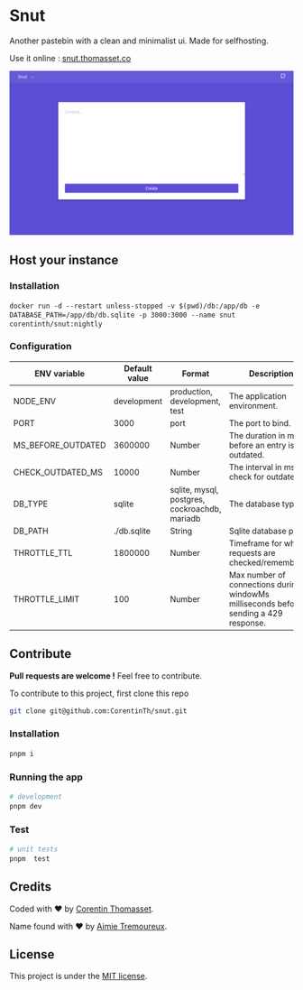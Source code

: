 # Snut

Another pastebin with a clean and minimalist ui. Made for selfhosting.

Use it online : [snut.thomasset.co](https://snut.thomasset.co/)

![screenshot](./.github/screenshot.png)

## Host your instance

### Installation

```shell
docker run -d --restart unless-stopped -v $(pwd)/db:/app/db -e DATABASE_PATH=/app/db/db.sqlite -p 3000:3000 --name snut corentinth/snut:nightly
```

### Configuration

| ENV variable       | Default value | Format                                        | Description                                                                           |
| ------------------ | ------------- | --------------------------------------------- | ------------------------------------------------------------------------------------- |
| NODE_ENV           | development   | production, development, test                 | The application environment.                                                          |
| PORT               | 3000          | port                                          | The port to bind.                                                                     |
| MS_BEFORE_OUTDATED | 3600000       | Number                                        | The duration in ms before an entry is outdated.                                       |
| CHECK_OUTDATED_MS  | 10000         | Number                                        | The interval in ms to check for outdated.                                             |
| DB_TYPE            | sqlite        | sqlite, mysql, postgres, cockroachdb, mariadb | The database type                                                                     |
| DB_PATH            | ./db.sqlite   | String                                        | Sqlite database path.                                                                 |
| THROTTLE_TTL       | 1800000       | Number                                        | Timeframe for which requests are checked/remembered.                                  |
| THROTTLE_LIMIT     | 100           | Number                                        | Max number of connections during windowMs milliseconds before sending a 429 response. |

## Contribute

**Pull requests are welcome !** Feel free to contribute.

To contribute to this project, first clone this repo

```bash
git clone git@github.com:CorentinTh/snut.git
```

### Installation

```bash
pnpm i
```

### Running the app

```bash
# development
pnpm dev
```

### Test

```bash
# unit tests
pnpm  test
```

## Credits

Coded with ❤️ by [Corentin Thomasset](https://github.com/CorentinTh).

Name found with ❤️ by [Aimie Tremoureux](https://twitter.com/dwenna_art).

## License

This project is under the [MIT license](LICENSE).
